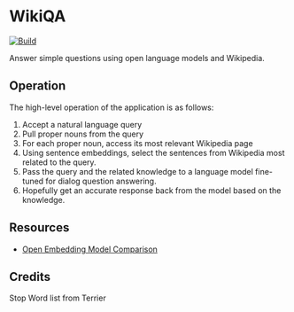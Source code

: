 WikiQA
======

[![Build](https://github.com/jncraton/wikiqa/actions/workflows/build.yml/badge.svg)](https://github.com/jncraton/wikiqa/actions/workflows/build.yml)

Answer simple questions using open language models and Wikipedia.

Operation
---------

The high-level operation of the application is as follows:

1. Accept a natural language query
2. Pull proper nouns from the query
3. For each proper noun, access its most relevant Wikipedia page
4. Using sentence embeddings, select the sentences from Wikipedia most related to the query.
5. Pass the query and the related knowledge to a language model fine-tuned for dialog question answering.
6. Hopefully get an accurate response back from the model based on the knowledge.

Resources
---------

- [Open Embedding Model Comparison](https://www.sbert.net/docs/pretrained_models.html)

Credits
-------

Stop Word list from Terrier
